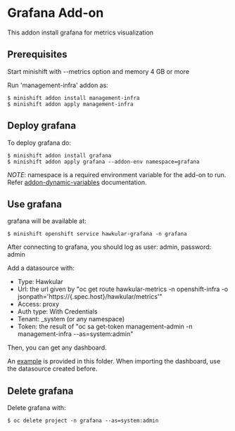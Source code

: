 
# Grafana Add-on

This addon install grafana for metrics visualization

## Prerequisites

Start minishift with --metrics option and memory 4 GB or more

Run 'management-infra' addon as:

```
$ minishift addon install management-infra  
$ minishift addon apply management-infra
```

## Deploy grafana

To deploy grafana do:

```
$ minishift addon install grafana
$ minishift addon apply grafana --addon-env namespace=grafana
```

_NOTE_: namespace is a required environment variable for the add-on to run. Refer [addon-dynamic-variables](https://docs.openshift.org/latest/minishift/using/addons.html#addon-dynamic-variables) documentation.

## Use grafana
grafana will be available at:

```
$ minishift openshift service hawkular-grafana -n grafana
```

After connecting to grafana, you should log as user: admin, password: admin

Add a datasource with:
* Type: Hawkular
* Url: the url given by "oc get route hawkular-metrics -n openshift-infra -o jsonpath='https://{.spec.host}/hawkular/metrics'"
* Access: proxy
* Auth type: With Credentials
* Tenant: _system (or any namespace)
* Token: the result of "oc sa get-token management-admin -n management-infra --as=system:admin"

Then, you can get any dashboard.

An [example](cluster-metrics-per-namespace.json) is provided in this folder. When importing the dashboard, use the datasource created before.


## Delete grafana
Delete grafana with:

```
$ oc delete project -n grafana --as=system:admin
```
